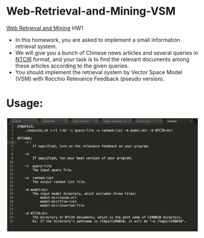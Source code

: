 # Web-Retrieval-and-Mining-VSM
[Web Retrieval and Mining](https://www.csie.ntu.edu.tw/~pjcheng/course/wm2018/) HW1

* In this homework, you are asked to implement a small
information retrieval system.
* We will give you a bunch of Chinese news articles and
several queries in [NTCIR](http://research.nii.ac.jp/ntcir/index-en.html) format, and your task is to find
the relevant documents among these articles according
to the given queries.
* You should implement the retrieval system by Vector
Space Model (VSM) with Rocchio Relevance
Feedback (pseudo version). 
# Usage:
![](https://github.com/kevinisbest/Web-Retrieval-and-Mining-VSM/blob/master/images/synopsis.png)
